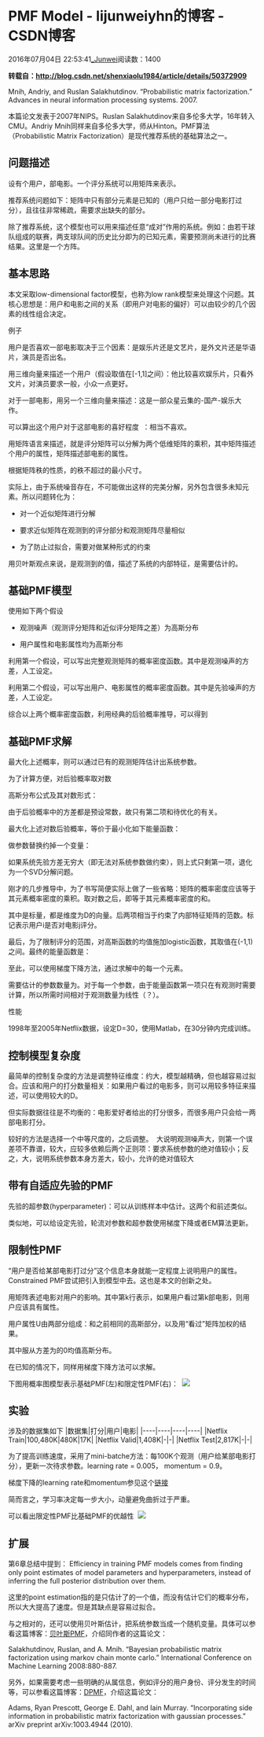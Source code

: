 # PMF Model - lijunweiyhn的博客 - CSDN博客





2016年07月04日 22:53:41[_Junwei](https://me.csdn.net/lijunweiyhn)阅读数：1400








> 
**转载自：http://blog.csdn.net/shenxiaolu1984/article/details/50372909**



Mnih, Andriy, and Ruslan Salakhutdinov. “Probabilistic matrix factorization.” Advances in neural information processing systems. 2007.



本篇论文发表于2007年NIPS。Ruslan Salakhutdinov来自多伦多大学，16年转入CMU。Andriy Mnih同样来自多伦多大学，师从Hinton。PMF算法（Probabilistic Matrix Factorization）是现代推荐系统的基础算法之一。

## 问题描述


设有个用户，部电影。一个评分系统可以用矩阵来表示。 

推荐系统问题如下：矩阵中只有部分元素是已知的（用户只给一部分电影打过分），且往往非常稀疏，需要求出缺失的部分。 

除了推荐系统，这个模型也可以用来描述任意“成对”作用的系统。例如：由若干球队组成的联赛，两支球队间的历史比分即为的已知元素，需要预测尚未进行的比赛结果。这里是一个方阵。
## 基本思路


本文采取low-dimensional factor模型，也称为low rank模型来处理这个问题。其核心思想是：用户和电影之间的关系（即用户对电影的偏好）可以由较少的几个因素的线性组合决定。

> 
例子

用户是否喜欢一部电影取决于三个因素：是娱乐片还是文艺片，是外文片还是华语片，演员是否出名。 

用三维向量来描述一个用户（假设取值在[-1,1]之间）：他比较喜欢娱乐片，只看外文片，对演员要求一般，小众一点更好。 

对于一部电影，用另一个三维向量来描述：这是一部众星云集的-国产-娱乐大作。 

可以算出这个用户对于这部电影的喜好程度  ：相当不喜欢。

用矩阵语言来描述，就是评分矩阵可以分解为两个低维矩阵的乘积，其中矩阵描述个用户的属性，矩阵描述部电影的属性。 

根据矩阵秩的性质，的秩不超过的最小尺寸。


实际上，由于系统噪音存在，不可能做出这样的完美分解，另外包含很多未知元素。所以问题转化为： 

- 对一个近似矩阵进行分解

- 要求近似矩阵在观测到的评分部分和观测矩阵尽量相似 

- 为了防止过拟合，需要对做某种形式的约束

用贝叶斯观点来说，是观测到的值，描述了系统的内部特征，是需要估计的。

## 基础PMF模型


使用如下两个假设 

- 观测噪声（观测评分矩阵和近似评分矩阵之差）为高斯分布 

- 用户属性和电影属性均为高斯分布

利用第一个假设，可以写出完整观测矩阵的概率密度函数。其中是观测噪声的方差，人工设定。 







利用第二个假设，可以写出用户、电影属性的概率密度函数。其中是先验噪声的方差，人工设定。 







综合以上两个概率密度函数，利用经典的后验概率推导，可以得到 






## 基础PMF求解


最大化上述概率，则可以通过已有的观测矩阵估计出系统参数。


为了计算方便，对后验概率取对数 






> 
高斯分布公式及其对数形式： 














由于后验概率中的方差都是预设常数，故只有第二项和待优化的有关。 

最大化上述对数后验概率，等价于最小化如下能量函数： 



做参数替换约掉一个变量： 






如果系统先验方差无穷大（即无法对系统参数做约束），则上式只剩第一项，退化为一个SVD分解问题。


刚才的几步推导中，为了书写简便实际上做了一些省略：矩阵的概率密度应该等于其元素概率密度的乘积。取对数之后，即等于其元素概率密度的和。 



其中是标量，都是维度为D的向量。后两项相当于约束了内部特征矩阵的范数。标记表示用户i是否对电影j评分。



最后，为了限制评分的范围，对高斯函数的均值施加logistic函数，其取值在(-1,1)之间。最终的能量函数是： 







至此，可以使用梯度下降方法，通过求解中的每一个元素。


需要估计的参数数量为。对于每一个参数，由于能量函数第一项只在有观测时需要计算，所以所需时间相对于观测数量为线性（？）。

> 
性能

1998年至2005年Netflix数据，设定D=30，使用Matlab，在30分钟内完成训练。


## 控制模型复杂度


最简单的控制复杂度的方法是调整特征维度：约大，模型越精确，但也越容易过拟合。应该和用户的打分数量相关：如果用户看过的电影多，则可以用较多特征来描述，可以使用较大的D。 

但实际数据往往是不均衡的：电影爱好者给出的打分很多，而很多用户只会给一两部电影打分。


较好的方法是选择一个中等尺度的，之后调整。 
大说明观测噪声大，则第一个误差项不靠谱，较大，应较多依赖后两个正则项：要求系统参数的绝对值较小；反之，大，说明系统参数本身方差大，较小，允许的绝对值较大

## 带有自适应先验的PMF


先验的超参数(hyperparameter)：可以从训练样本中估计。这两个和前述类似。 




类似地，可以给设定先验，轮流对参数和超参数使用梯度下降或者EM算法更新。


## 限制性PMF


“用户是否给某部电影打过分”这个信息本身就能一定程度上说明用户的属性。Constrained PMF尝试把引入到模型中去。这也是本文的创新之处。


用矩阵表述电影对用户的影响。其中第k行表示，如果用户看过第k部电影，则用户应该具有属性。


用户属性U由两部分组成：和之前相同的高斯部分，以及用“看过”矩阵加权的结果。 







其中服从方差为的0均值高斯分布。 

在已知的情况下，同样用梯度下降方法可以求解。


下图用概率图模型表示基础PMF(左)和限定性PMF(右)： 
![](https://img-blog.csdn.net/20151222142302952)
## 实验


涉及的数据集如下
|数据集|打分|用户|电影|
|----|----|----|----|
|Netflix Train|100,480K|480K|17K|
|Netflix Valid|1,408K|-|-|
|Netflix Test|2,817K|-|-|


为了提高训练速度，采用了mini-batche方法：每100K个观测（用户给某部电影打分），更新一次待求参数。learning rate = 0.005， momentum = 0.9。

> 
梯度下降的learning rate和momentum参见这个[链接](http://www.willamette.edu/~gorr/classes/cs449/momrate.html)

简而言之，学习率决定每一步大小，动量避免曲折过于严重。



可以看出限定性PMF比基础PMF的优越性 
![](https://img-blog.csdn.net/20151222144340696)
## 扩展


第6章总结中提到： Efficiency in training PMF models comes from finding only point estimates of model parameters and hyperparameters, instead of inferring the full posterior distribution over them. 

这里的point estimation指的是只估计了的一个值，而没有估计它们的概率分布，所以大大提高了速度。但是其缺点是容易过拟合。 

与之相对的，还可以使用贝叶斯估计，把系统参数当成一个随机变量。具体可以参看这篇博客：[贝叶斯PMF](http://blog.csdn.net/shenxiaolu1984/article/details/50405659)，介绍同作者的这篇论文：
> 
Salakhutdinov, Ruslan, and A. Mnih. “Bayesian probabilistic matrix factorization using markov chain monte carlo.” International Conference on Machine Learning 2008:880-887.



另外，如果需要考虑一些明确的从属信息，例如评分的用户身份、评分发生的时间等，可以参看这篇博客：[DPMF](http://blog.csdn.net/shenxiaolu1984/article/details/50382566)，介绍这篇论文：

> 
Adams, Ryan Prescott, George E. Dahl, and Iain Murray. “Incorporating side information in probabilistic matrix factorization with gaussian processes.” arXiv preprint arXiv:1003.4944 (2010).













